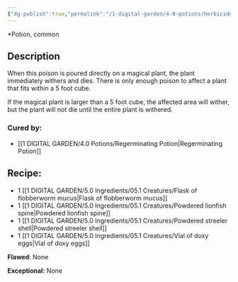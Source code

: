 ```yaml
---
{"dg-publish":true,"permalink":"/1-digital-garden/4-0-potions/herbicide-potion/","tags":["potion","yr1","common"]}
---
```


*Potion, common 

## Description

When this poison is poured directly on a magical plant, the plant immediately withers and dies. There is only enough poison to affect a plant that fits within a 5 foot cube. 

If the magical plant is larger than a 5 foot cube, the affected area will wither, but the plant will not die until the entire plant is withered.

### Cured by: 
- [[1 DIGITAL GARDEN/4.0 Potions/Regerminating Potion\|Regerminating Potion]]

## Recipe:

* 1 [[1 DIGITAL GARDEN/5.0 Ingredients/05.1 Creatures/Flask of flobberworm mucus\|Flask of flobberworm mucus]]
* 1 [[1 DIGITAL GARDEN/5.0 Ingredients/05.1 Creatures/Powdered lionfish spine\|Powdered lionfish spine]]
* 1 [[1 DIGITAL GARDEN/5.0 Ingredients/05.1 Creatures/Powdered streeler shell\|Powdered streeler shell]]
* 1 [[1 DIGITAL GARDEN/5.0 Ingredients/05.1 Creatures/Vial of doxy eggs\|Vial of doxy eggs]]

**Flawed**:
None

**Exceptional:** 
None
